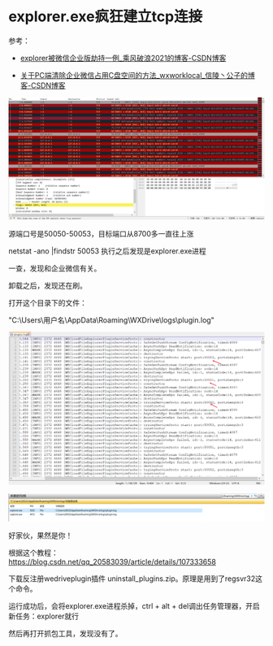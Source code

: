 # explorer.exe疯狂建立tcp连接

参考：

- [explorer被微信企业版劫持一例_乘风破浪2021的博客-CSDN博客](https://blog.csdn.net/weixin_45462681/article/details/113072767)

- [关于PC端清除企业微信占用C盘空间的方法_wxworklocal_信陵丶公子的博客-CSDN博客](https://blog.csdn.net/qq_20583039/article/details/107333658)

![image-20230311205711643](img/wireshark抓包-应用程序.assets/image-20230311205711643.png)

源端口号是50050-50053，目标端口从8700多一直往上涨

netstat -ano |findstr 50053 执行之后发现是explorer.exe进程

一查，发现和企业微信有关。

卸载之后，发现还在刷。

打开这个目录下的文件：

"C:\Users\用户名\AppData\Roaming\WXDrive\logs\plugin.log"

![image-20230311211150876](img/wireshark抓包-应用程序.assets/image-20230311211150876.png)

![image-20230311211315387](img/wireshark抓包-应用程序.assets/image-20230311211315387.png)

好家伙，果然是你！

根据这个教程：https://blog.csdn.net/qq_20583039/article/details/107333658

下载反注册wedriveplugin插件 uninstall_plugins.zip。原理是用到了regsvr32这个命令。

运行成功后，会将explorer.exe进程杀掉，ctrl + alt + del调出任务管理器，开启新任务：explorer就行

然后再打开抓包工具，发现没有了。

